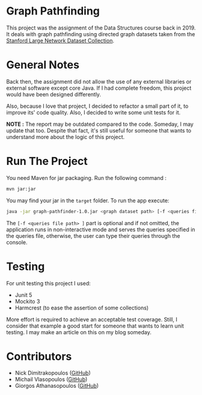 # Graph Pathfinding
This project was the assignment of the Data Structures course back in 2019. It deals with graph pathfinding using directed graph datasets taken from the [Stanford Large Network Dataset Collection](http://snap.stanford.edu/data/index.html).

# General Notes
Back then, the assignment did not allow the use of any external libraries or external software except core Java. If I had complete freedom, this project would have been designed differently.

Also, because I love that project, I decided to refactor a small part of it, to improve its' code quality. Also, I decided to write some unit tests for it.

**NOTE :** The report may be outdated compared to the code. Someday, I may update that too. Despite that fact, it's still useful for someone that wants to understand more about the logic of this project.

# Run The Project
You need Maven for jar packaging. Run the following command :
```bash
mvn jar:jar
````
You may find your jar in the `target` folder. To run the app execute:
```bash
java -jar graph-pathfinder-1.0.jar <graph dataset path> [-f <queries file path> ] 
``` 
The `[-f <queries file path> ]` part is optional and if not omitted, the application runs in non-interactive mode and serves the queries specified in the queries file, otherwise, the user can type their queries through the console.

# Testing
For unit testing this project I used:
- Junit 5
- Mockito 3
- Harmcrest (to ease the assertion of some collections)

More effort is required to achieve an acceptable test coverage. Still, I consider that example a good start for someone that wants to learn unit testing. I may make an article on this on my blog someday.

# Contributors

- Nick Dimitrakopoulos ([GitHub](https://github.com/NickDelta))
- Michail Vlasopoulos ([GitHub](https://github.com/MichailVlasopoulos))
- Giorgos Athanasopoulos ([GitHub](https://github.com/athagiorgos))